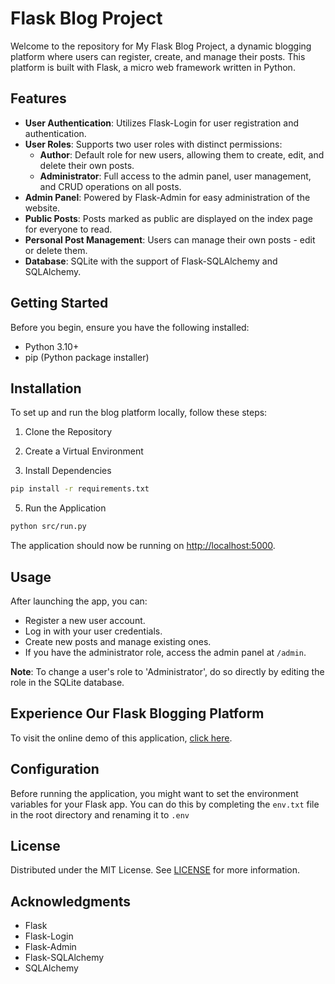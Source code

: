# Flask Blog Project

Welcome to the repository for My Flask Blog Project, a dynamic blogging platform where users can register, create, and manage their posts. This platform is built with Flask, a micro web framework written in Python.

## Features

- **User Authentication**: Utilizes Flask-Login for user registration and authentication.
- **User Roles**: Supports two user roles with distinct permissions:
  - **Author**: Default role for new users, allowing them to create, edit, and delete their own posts.
  - **Administrator**: Full access to the admin panel, user management, and CRUD operations on all posts.
- **Admin Panel**: Powered by Flask-Admin for easy administration of the website.
- **Public Posts**: Posts marked as public are displayed on the index page for everyone to read.
- **Personal Post Management**: Users can manage their own posts - edit or delete them.
- **Database**: SQLite with the support of Flask-SQLAlchemy and SQLAlchemy.

## Getting Started

Before you begin, ensure you have the following installed:

- Python 3.10+
- pip (Python package installer)

## Installation

To set up and run the blog platform locally, follow these steps:

1. Clone the Repository

2. Create a Virtual Environment

3. Install Dependencies

```bash
pip install -r requirements.txt
```

5. Run the Application

```bash
python src/run.py
```

The application should now be running on [http://localhost:5000](http://localhost:5000).

## Usage

After launching the app, you can:

- Register a new user account.
- Log in with your user credentials.
- Create new posts and manage existing ones.
- If you have the administrator role, access the admin panel at `/admin`.

**Note**: To change a user's role to 'Administrator', do so directly by editing the role in the SQLite database.

## Experience Our Flask Blogging Platform

To visit the online demo of this application, [click here](https://khosro.pythonanywhere.com/).

## Configuration

Before running the application, you might want to set the environment variables for your Flask app. You can do this by completing the `env.txt` file in the root directory and renaming it to `.env`

## License

Distributed under the MIT License. See [LICENSE](./LICENSE) for more information.

## Acknowledgments

- Flask
- Flask-Login
- Flask-Admin
- Flask-SQLAlchemy
- SQLAlchemy
